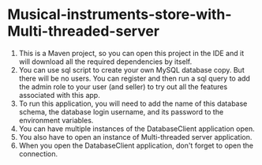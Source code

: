 # Musical-instruments-store-with-Multi-threaded-server

1. This is a Maven project, so you can open this project in the IDE and it will download all the required dependencies by itself.
2. You can use sql script to create your own MySQL database copy. But there will be no users. You can register and then run a sql query to add the admin role to your user (and seller) to try out all the features associated with this app.
3. To run this application, you will need to add the name of this database schema, the database login username, and its password to the environment variables. 
4. You can have multiple instances of the DatabaseClient application open. 
5. You also have to open an instance of Multi-threaded server application.
6. When you open the DatabaseClient application, don't forget to open the connection.

